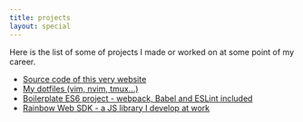 ```yaml
---
title: projects
layout: special
---
```


Here is the list of some of projects I made or worked on at some point of my career.

- [Source code of this very website](https://github.com/knrdhz/personalspace)
- [My dotfiles (vim, nvim, tmux...)](https://github.com/knrdhz/dotfiles)
- [Boilerplate ES6 project - webpack, Babel and ESLint included](https://github.com/knrdhz/boilerplate)
- [Rainbow Web SDK - a JS library I develop at work](https://www.npmjs.com/package/rainbow-web-sdk)

